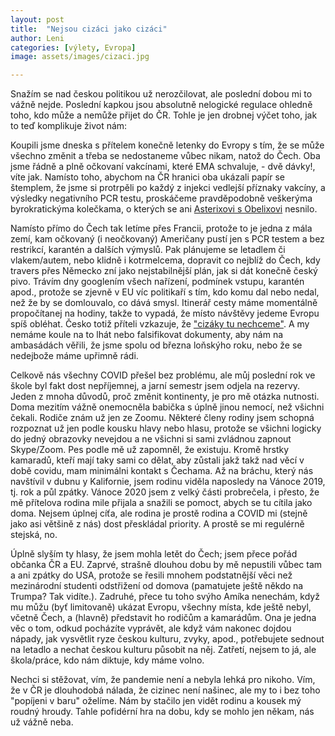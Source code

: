 ```yaml
---
layout: post
title:  "Nejsou cizáci jako cizáci"
author: Leni
categories: [výlety, Evropa]
image: assets/images/cizaci.jpg

---
```


Snažím se nad českou politikou už nerozčilovat, ale poslední dobou mi to vážně nejde. Poslední kapkou jsou absolutně nelogické regulace ohledně toho, kdo může a nemůže přijet do ČR. Tohle je jen drobnej výčet toho, jak to teď komplikuje život nám:

Koupili jsme dneska s přítelem konečně letenky do Evropy s tím, že se může všechno změnit a třeba se nedostaneme vůbec nikam, natož do Čech. Oba jsme řádně a plně očkovaní vakcínami, které EMA schvaluje, - dvě dávky!, víte jak. Namísto toho, abychom na ČR hranici oba ukázali papír se štemplem, že jsme si protrpěli po každý z injekci vedlejší příznaky vakcíny, a výsledky negativního PCR testu, proskáčeme pravděpodobně veškerýma byrokratickýma kolečkama, o kterých se ani <a href="https://www.youtube.com/watch?v=xk2keN8JmeA">Asterixovi s Obelixovi</a> nesnilo.

Namísto přímo do Čech tak letíme přes Francii, protože to je jedna z mála zemí, kam očkovaný (i neočkovaný) Američany pustí jen s PCR testem a bez restrikcí, karantén a dalších výmyslů. Pak plánujeme se letadlem či vlakem/autem, nebo klidně i kotrmelcema, dopravit co nejblíž do Čech, kdy travers přes Německo zní jako nejstabilnější plán, jak si dát konečně český pivo. Trávím dny googlením všech nařízení, podmínek vstupu, karantén apod., protože se zjevně v EU víc politikaří s tím, kdo komu dal nebo nedal, než že by se domlouvalo, co dává smysl. Itinerář cesty máme momentálně propočítanej na hodiny, takže to vypadá, že místo návštěvy jedeme Evropu spíš obléhat. Česko totiž příteli vzkazuje, že <a href="https://www.irozhlas.cz/zpravy-domov/andrej-babis-radiozurnal-ranni-interview_2106040913_ada">"cizáky tu nechceme"</a>. A my nemáme koule na to lhát nebo falsifikovat dokumenty, aby nám na ambasádách věřili, že jsme spolu od března loňskýho roku, nebo že se nedejbože máme upřimně rádi.

Celkově nás všechny COVID přešel bez problému, ale můj poslední rok ve škole byl fakt dost nepříjemnej, a jarní semestr jsem odjela na rezervy. Jeden z mnoha důvodů, proč změnit kontinenty, je pro mě otázka nutnosti. Doma mezitím vážně onemocněla babička s úplně jinou nemocí, než všichni čekali. Rodiče znám už jen ze Zoomu. Některé členy rodiny jsem schopná rozpoznat už jen podle kousku hlavy nebo hlasu, protože se všichni logicky do jedný obrazovky nevejdou a ne všichni si sami zvládnou zapnout Skype/Zoom. Pes podle mě už zapomněl, že existuju. Kromě hrstky kamaradů, kteří mají taky sami co dělat, aby zůstali jakž takž nad věcí v době covidu, mam minimálni kontakt s Čechama. Až na bráchu, který nás navštívil v dubnu y Kalifornie, jsem rodinu viděla naposledy na Vánoce 2019, tj. rok a půl zpátky. Vánoce 2020 jsem z velký části probrečela, i přesto, že mě přítelova rodina mile přijala a snažili se pomoct, abych se tu cítila jako doma. Nejsem úplnej cíťa, ale rodina je prostě rodina a COVID mi (stejně jako asi většině z nás) dost přeskládal priority. A prostě se mi regulérně stejská, no.

Úplně slyším ty hlasy, že jsem mohla letět do Čech; jsem přece pořád občanka ČR a EU. Zaprvé, strašně dlouhou dobu by mě nepustili vůbec tam a ani zpátky do USA, protože se řesili mnohem podstatnější věci než mezinárodní studenti odstřižení od domova (pamatujete ještě někdo na Trumpa? Tak vidíte.). Zadruhé, přece tu toho svýho Amíka nenechám, když mu můžu (byť limitovaně) ukázat Evropu, všechny místa, kde ještě nebyl, včetně Čech, a (hlavně) představit ho rodičům a kamarádům. Ona je jedna věc o tom, odkud pocházíte vyprávět, ale když vám nakonec dojdou nápady, jak vysvětlit ryze českou kulturu, zvyky, apod., potřebujete sednout na letadlo a nechat českou kulturu působit na něj. Zatřetí, nejsem to já, ale škola/práce, kdo nám diktuje, kdy máme volno.

Nechci si stěžovat, vím, že pandemie není a nebyla lehká pro nikoho. Vím, že v ČR je dlouhodobá nálada, že cizinec není našinec, ale my to i bez toho "popíjeni v baru" oželíme. Nám by stačilo jen vidět rodinu a kousek mý roudný hroudy. Tahle pofidérní hra na dobu, kdy se mohlo jen někam, nás už vážně neba.